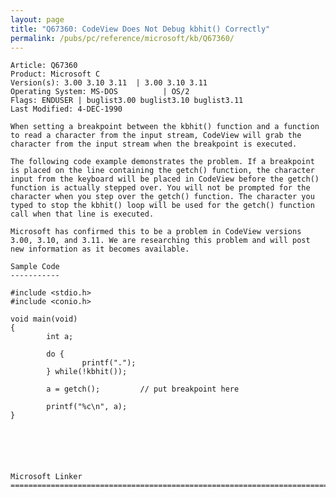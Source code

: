 ```yaml
---
layout: page
title: "Q67360: CodeView Does Not Debug kbhit() Correctly"
permalink: /pubs/pc/reference/microsoft/kb/Q67360/
---
```


	Article: Q67360
	Product: Microsoft C
	Version(s): 3.00 3.10 3.11  | 3.00 3.10 3.11
	Operating System: MS-DOS          | OS/2
	Flags: ENDUSER | buglist3.00 buglist3.10 buglist3.11
	Last Modified: 4-DEC-1990
	
	When setting a breakpoint between the kbhit() function and a function
	to read a character from the input stream, CodeView will grab the
	character from the input stream when the breakpoint is executed.
	
	The following code example demonstrates the problem. If a breakpoint
	is placed on the line containing the getch() function, the character
	input from the keyboard will be placed in CodeView before the getch()
	function is actually stepped over. You will not be prompted for the
	character when you step over the getch() function. The character you
	typed to stop the kbhit() loop will be used for the getch() function
	call when that line is executed.
	
	Microsoft has confirmed this to be a problem in CodeView versions
	3.00, 3.10, and 3.11. We are researching this problem and will post
	new information as it becomes available.
	
	Sample Code
	-----------
	
	#include <stdio.h>
	#include <conio.h>
	
	void main(void)
	{
	        int a;
	
	        do {
	                printf(".");
	        } while(!kbhit());
	
	        a = getch();         // put breakpoint here
	
	        printf("%c\n", a);
	}
	
	
	
	
	
	
	Microsoft Linker
	=============================================================================
